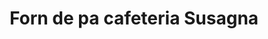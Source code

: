 ---
title: "Forn de pa cafeteria Susagna"
url: /sant-joan-de-vilatorrada/forn-de-pa-cafeteria-susagna/
shop: panadería
---
